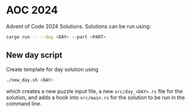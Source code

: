 # AOC 2024

Advent of Code 2024 Solutions. Solutions can be run using:

```bash
cargo run -- --day <DAY> --part <PART>
```

## New day script

Create template for day solution using

```bash
./new_day.sh <DAY>
```

which creates a new puzzle input file, a new `src/day_<DAY>.rs` file for the
solution, and adds a hook into `src/main.rs` for the solution to be run in the
command line.

